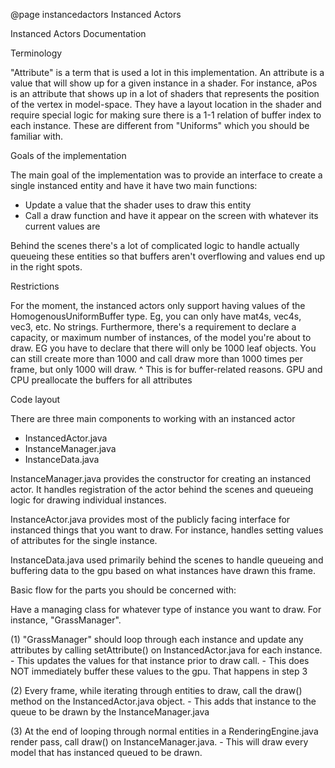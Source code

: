 @page instancedactors Instanced Actors


Instanced Actors Documentation







Terminology

"Attribute" is a term that is used a lot in this implementation. An attribute is a value that will show up for a given instance in a shader.
For instance, aPos is an attribute that shows up in a lot of shaders that represents the position of the vertex in model-space.
They have a layout location in the shader and require special logic for making sure there is a 1-1 relation of buffer index to each instance.
These are different from "Uniforms" which you should be familiar with.























Goals of the implementation

The main goal of the implementation was to provide an interface to create a single instanced entity and have it have two main functions:
 - Update a value that the shader uses to draw this entity
 - Call a draw function and have it appear on the screen with whatever its current values are

Behind the scenes there's a lot of complicated logic to handle actually queueing these entities so that buffers aren't overflowing and values end up in the right spots.
























Restrictions

For the moment, the instanced actors only support having values of the HomogenousUniformBuffer type. Eg, you can only have mat4s, vec4s, vec3, etc. No strings.
Furthermore, there's a requirement to declare a capacity, or maximum number of instances, of the model you're about to draw.
EG you have to declare that there will only be 1000 leaf objects. You can still create more than 1000 and call draw more than 1000 times per frame, but only 1000 will draw.
 ^ This is for buffer-related reasons. GPU and CPU preallocate the buffers for all attributes





























Code layout


There are three main components to working with an instanced actor
 - InstancedActor.java
 - InstanceManager.java
 - InstanceData.java

InstanceManager.java provides the constructor for creating an instanced actor. It handles registration of the actor behind the scenes and queueing logic for drawing individual instances.

InstanceActor.java provides most of the publicly facing interface for instanced things that you want to draw. For instance, handles setting values of attributes for the single instance.

InstanceData.java used primarily behind the scenes to handle queueing and buffering data to the gpu based on what instances have drawn this frame.





























Basic flow for the parts you should be concerned with:

Have a managing class for whatever type of instance you want to draw. For instance, "GrassManager".

(1) "GrassManager" should loop through each instance and update any attributes by calling setAttribute() on InstancedActor.java for each instance.
    - This updates the values for that instance prior to draw call.
    - This does NOT immediately buffer these values to the gpu. That happens in step 3

(2) Every frame, while iterating through entities to draw, call the draw() method on the InstancedActor.java object.
    - This adds that instance to the queue to be drawn by the InstanceManager.java

(3) At the end of looping through normal entities in a RenderingEngine.java render pass, call draw() on InstanceManager.java.
    - This will draw every model that has instanced queued to be drawn.


